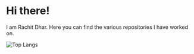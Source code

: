 # Hi there!

I am Rachit Dhar. Here you can find the various repositories I have worked on.

 ![Top Langs](https://github-readme-stats.vercel.app/api/top-langs/?username=rachitdhar&hide=css,scss,html&theme=algolia)




